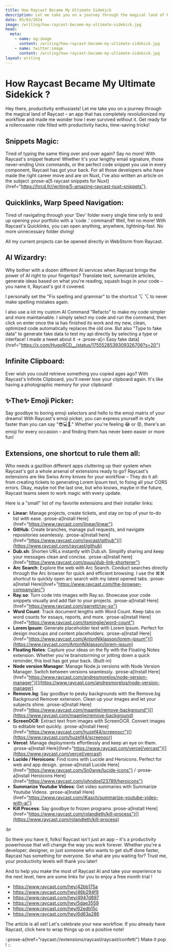 ```yaml
---
title: How Raycast Became My Ultimate Sidekick
description: Let me take you on a journey through the magical land of Raycast – an app that has completely revolutionized my workflow and made me wonder how I ever survived without it.
date: 05/03/2024
image: /writing/how-raycast-became-my-ultimate-sidekick.jpg
head:
  meta:
    - name: og:image
      content: /writing/how-raycast-became-my-ultimate-sidekick.jpg
    - name: twitter:image
      content: /writing/how-raycast-became-my-ultimate-sidekick.jpg
layout: writing
---
```


# How Raycast Became My Ultimate Sidekick ?

Hey there, productivity enthusiasts! Let me take you on a journey through the magical land of Raycast – an app that has completely revolutionized my workflow and made me wonder how I ever survived without it. Get ready for a rollercoaster ride filled with productivity hacks, time-saving tricks!

## Snippets Magic:

Tired of typing the same thing over and over again? Say no more! With Raycast's snippet feature! Whether it's your lengthy email signature, those never-ending Unix commands, or the perfect code snippet you use in every component, Raycast has got your back. For all those developers who have made the right career move and are on Nuxt, I've also written an article on the subject :prose-a[5 raycast snippets for Nuxt]{href="https://hrcd.fr//writing/5-amazing-raycast-nuxt-snippets"}.

## Quicklinks, Warp Speed Navigation:

Tired of navigating through your 'Dev' folder every single time only to end up opening your portfolio with a 'code .' command? Well, fret no more! With Raycast's Quicklinks, you can open anything, anywhere, lightning-fast. No more unnecessary folder diving!

All my current projects can be opened directly in WebStorm from Raycast.

## AI Wizardry:

Why bother with a dozen different AI services when Raycast brings the power of AI right to your fingertips? Translate text, summarize articles, generate ideas based on what you're reading, squash bugs in your code – you name it, Raycast's got it covered.

I personally set the "Fix spelling and grammar" to the shortcut ⌥ ⌥ to never make spelling mistakes again.

I also use a lot my custom AI Command "Refacto" to make my code simpler and more maintainable. I simply select my code and run the command, then click on enter once the ia has finished its work and my new, clean, optimized code automatically replaces the old one. But also "Type to fake data" to generate fake data to test my api directly by selecting a type or interface! I made a tweet about it -> :prose-a[🔥 Easy fake data]{href="https://x.com/HugoRCD__/status/1755528539309326706?s=20"}

## Infinite Clipboard:

Ever wish you could retrieve something you copied ages ago? With Raycast's Infinite Clipboard, you'll never lose your clipboard again. It's like having a photographic memory for your clipboard!

## ✨The✨ Emoji Picker:

Say goodbye to boring emoji selectors and hello to the emoji matrix of your dreams! With Raycast's emoji picker, you can express yourself in style faster than you can say "😎💻🚀." Whether you're feeling 😂 or 😡, there's an emoji for every occasion – and finding them has never been easier or more fun!

## Extensions, one shortcut to rule them all:

Who needs a gazillion different apps cluttering up their system when Raycast's got a whole arsenal of extensions ready to go? Raycast's extensions are like Swiss Army knives for your workflow – They do it all: from creating tickets to generating Lorem Ipsum text, to fixing all your CORS errors. Okay, maybe not the last one, but who knows, maybe in the future, Raycast teams seem to work magic with every update.

Here is a "small" list of my favorite extensions and their installer links:

- **Linear**: Manage projects, create tickets, and stay on top of your to-do list with ease. :prose-a[Install Here]{href="https://www.raycast.com/linear/linear"}
- **GitHub**: Create branches, manage pull requests, and navigate repositories seamlessly. :prose-a[Install here]{href="https://www.raycast.com/raycast/github"}[](https://www.raycast.com/raycast/github)
- **Dub.sh**: Shorten URLs instantly with Dub.sh. Simplify sharing and keep your messages clean and concise. :prose-a[Install here]{href="https://www.raycast.com/quuu/dub-link-shortener"}
- **Arc Search**: Explore the web with Arc Search. Conduct searches directly through the Arc browser for quick and efficient browsing. I use the ⌘⌘ shortcut to quickly open arc search with my latest opened tabs.  :prose-a[Install Here]{href="https://www.raycast.com/the-browser-company/arc"}
- **Ray.so**: Turn code into images with Ray.so. Showcase your code snippets visually and add flair to your projects. :prose-a[Install Here]{href="https://www.raycast.com/garrett/ray-so"}
- **Word Count**: Track document lengths with Word Count. Keep tabs on word counts for essays, reports, and more. :prose-a[Install Here]{href="https://www.raycast.com/itsmingjie/word-count"}
- **Lorem Ipsum**: Generate placeholder text with Lorem Ipsum. Perfect for design mockups and content placeholders. :prose-a[Install Here]{href="https://www.raycast.com/AntonNiklasson/lorem-ipsum"}[](https://www.raycast.com/AntonNiklasson/lorem-ipsum)
- **Floating Notes**: Capture your ideas on the fly with the Floating Notes extension. Whether you're brainstorming or jotting down a quick reminder, this tool has got your back. (Built-in)
- **Node version Manager**: Manage Node.js versions with Node Version Manager. Switch between versions seamlessly. :prose-a[Install Here]{href="https://www.raycast.com/andresmorelos/node-version-manager"}[](https://www.raycast.com/andresmorelos/node-version-manager)
- **Remove.bg**: Say goodbye to pesky backgrounds with the Remove.bg Background Remover extension. Clean up your images and let your subjects shine. :prose-a[Install Here]{href="https://www.raycast.com/maantje/remove-background"}[](https://www.raycast.com/maantje/remove-background)
- **ScreenOCR**: Extract text from images with ScreenOCR. Convert images to editable text quickly. :prose-a[Install Here]{href="https://www.raycast.com/huzef44/screenocr"}[](https://www.raycast.com/huzef44/screenocr)
- **Vercel**: Manage deployments effortlessly and keep an eye on them.  :prose-a[Install Here]{href="https://www.raycast.com/vercel/vercast"}[](https://www.raycast.com/vercel/vercast)
- **Lucide / Heroicons**: Find icons with Lucide and Heroicons. Perfect for web and app design. :prose-a[Install Lucide Here]{href="https://www.raycast.com/Sn0wye/lucide-icons"} / :prose-a[Install Heroicons Here]{href="https://www.raycast.com/johndoe123789/heroicons"}
- **Summarize Youtube Videos**: Get video summaries with Summarize Youtube Videos. :prose-a[Install Here]{href="https://www.raycast.com/iKasch/summarize-youtube-video-with-ai"}
- **Kill Process**: Say goodbye to frozen programs :prose-a[Install Here]{href="https://www.raycast.com/rolandleth/kill-process"}[](https://www.raycast.com/rolandleth/kill-process)

:br

So there you have it, folks! Raycast isn't just an app – it's a productivity powerhouse that will change the way you work forever. Whether you're a developer, designer, or just someone who wants to get stuff done faster, Raycast has something for everyone. So what are you waiting for? Trust me, your productivity levels will thank you later!

And to help you make the most of Raycast AI and take your experience to the next level, here are some links for you to enjoy a free month trial !

- <https://www.raycast.com/hey/42bb175a>
- <https://www.raycast.com/hey/46b294f9>
- <https://www.raycast.com/hey/4947d897>
- <https://www.raycast.com/hey/5dae3559>
- <https://www.raycast.com/hey/62edb15c>
- <https://www.raycast.com/hey/6d63a286>

The article is all set! Let's celebrate your new workflow. If you already have Raycast, click here to wrap things up on a positive note!

::prose-a{href="raycast://extensions/raycast/raycast/confetti"}
Make it pop !
::
